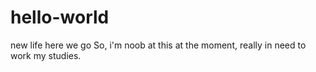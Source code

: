 # hello-world
new life here we go
So, i'm noob at this at the moment, really in need to work my studies.
